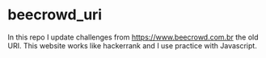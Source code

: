 # beecrowd_uri
In this repo I update challenges from https://www.beecrowd.com.br the old URI.
This website works like hackerrank and I use practice with Javascript.
